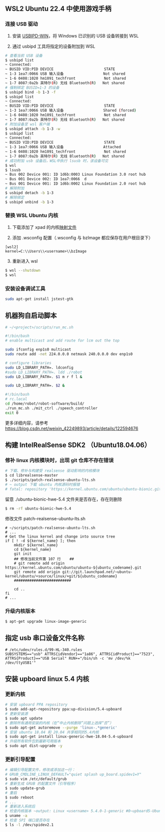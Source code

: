 
## WSL2 Ubuntu 22.4 中使用游戏手柄

### 连接 USB 驱动

1.  安装 [USBIPD-WIN](https://github.com/dorssel/usbipd-win/releases)，将 Windows 已识别的 USB 设备转接到 WSL

2.  通过 usbipd 工具将指定的设备附加到 WSL

```bash
# 查看当前 USB 设备
$ usbipd list 
~ Connected:  
~ BUSID VID:PID DEVICE                       STATE  
~ 1-3 1ea7:0066 USB 输入设备                  Not shared  
~ 1-6 0408:1020 hm1091_techfront             Not shared  
~ 1-7 8087:0a2b 英特尔(R) 无线 Bluetooth(R)   Not shared
# 强制绑定 BUSID=1-3 的设备
$ usbipd bind -b 1-3 -f
$ usbipd list
~ Connected:  
~ BUSID VID:PID DEVICE                       STATE  
~ 1-3 1ea7:0066 USB 输入设备                  Shared (forced)  
~ 1-6 0408:1020 hm1091_techfront             Not shared  
~ 1-7 8087:0a2b 英特尔(R) 无线 Bluetooth(R)   Not shared
# 附加设备至 wsl 客户端
$ usbipd attach -b 1-3 -w
$ usbipd list
~ Connected:  
~ BUSID VID:PID DEVICE                       STATE  
~ 1-3 1ea7:0066 USB 输入设备                  Attached  
~ 1-6 0408:1020 hm1091_techfront             Not shared  
~ 1-7 8087:0a2b 英特尔(R) 无线 Bluetooth(R)   Not shared
# 成功附加 usb 设备后，WSL中执行 lsusb 时，该设备可见
$ wsl
$ lsusb
~ Bus 002 Device 001: ID 1d6b:0003 Linux Foundation 3.0 root hub  
~ Bus 001 Device 002: ID 1ea7:0066  d
~ Bus 001 Device 001: ID 1d6b:0002 Linux Foundation 2.0 root hub
# 解除附加
$ usbipd detach -b 1-3
# 解除绑定
$ usbipd unbind -b 1-3
```

### 替换 WSL Ubuntu 内核

1. 下载添加了 xpad 的内核[映射文件](https://github.com/microsoft/WSL/files/10098030/kernel-xpad.zip)

2.  添加 .wsconfig 配置（.wsconfig 与 bzImage 都应保存在用户根目录下）

```config
[wsl2]
kernel=C:\\Users\\<username>\\bzImage
```

3.  重新进入 wsl

```bash
$ wsl --shutdown
$ wsl
```

### 安装设备调试工具

```bash
sudo apt-get install jstest-gtk
```


## 机器狗自启动脚本


```bash
# ~/<project>/scripts/run_mc.sh

#!/bin/bash
# enable multicast and add route for lcm out the top

sudo ifconfig enp1s0 multicast
sudo route add -net 224.0.0.0 netmask 240.0.0.0 dev enp1s0

# configure libraries
sudo LD_LIBRARY_PATH=. ldconfig
#sudo LD_LIBRARY_PATH=. ldd ./robot
sudo LD_LIBRARY_PATH=. $1 m r f l &

sudo LD_LIBRARY_PATH=. $2 &
```

```bash
#!/bin/bash
# rc.local
cd /home/robot/robot-software/build/
./run_mc.sh ./mit_ctrl ./speech_controller
exit 0
```

更多详细内容，请参考 https://blog.csdn.net/weixin_42249893/article/details/122594676

## 构建 IntelRealSense SDK2 （Ubuntu18.04.06）

###  修补 linux 内核模块时，出现 git 仓库不存在错误

```bash
# 下载、修补与构建受 realsense 驱动影响的内核模块
$ cd librealsense-master
$ ./scripts/patch-realsense-ubuntu-lts.sh
# ~ output 下载 ubuntu 内核源码时报错
# fatal: repository 'https://kernel.ubuntu.com/ubuntu/ubuntu-bionic.git/' not found
```

留意 ./ubuntu-bionic-hwe-5.4 文件夹是否存在，存在则删除

```bash
$ rm -rf ubuntu-bionic-hwe-5.4
```

修改文件 patch-realsense-ubuntu-lts.sh

```shell
# ~/scripts/patch-realsense-ubuntu-lts.sh
# ...
# Get the linux kernel and change into source tree
if [ ! -d ${kernel_name} ]; then
	mkdir ${kernel_name}
	cd ${kernel_name}
	git init
	## 修改当前文件第 107 行	##
	# git remote add origin https://kernel.ubuntu.com/ubuntu/ubuntu-${ubuntu_codename}.git
	git remote add origin git://git.launchpad.net/~ubuntu-kernel/ubuntu/+source/linux/+git/${ubuntu_codename}
	##########################
	
	cd ..
fi
# ...
```

### 升级内核版本

```bash
$ apt-get upgrade linux-image-generic
```

## 指定 usb 串口设备文件名称

```config
# /etc/udev/rules.d/99-HL-340.rules
SUBSYSTEMS=="usb" ATTRS{idVendor}=="1a86", ATTRS{idProduct}=="7523", ATTRS{Product}=="USB Serial" RUN+="/bin/sh -c 'mv /dev/%k /dev/ttyUSB1'"
```

## 安装 upboard linux 5.4 内核

### 更新内核

```bash
# 安装 upboard PPA repository
$ sudo add-apt-repository ppa:up-division/5.4-upboard
# 更新安装源
$ sudo apt update
# 删除所有通用安装的内核（在“中止内核删除”问题上选择“否”）
$ sudo apt-get autoremove --purge 'linux-.*generic'
# 安装 ubuntu 18.04 和 20.04 共享相同的5.4内核
$ sudo apt-get install linux-generic-hwe-18.04-5.4-upboard
# 升级所有软件包到最新可用版本
$ sudo apt dist-upgrade -y
```
### 更新引导配置

```bash
# 编辑引导配置文件，修改或添加这一行：
# GRUB_CMDLINE_LINUX_DEFAULT="quiet splash up_board.spidev1=Y"
$ sudo vim /etc/default/grub
# 重新生成 GRUB 的配置文件（引导程序）
$ sudo update-grub
# 重启
$ sudo reboot
# ...
# 重新进入系统后
# 检查内核版本 ~output: Linux <username> 5.4.0-1-generic #0~upboard5-Ubuntu
$ uname -a
# 检查 SPI 端口是否存在
$ ls -l /dev/spidev2.1
```



